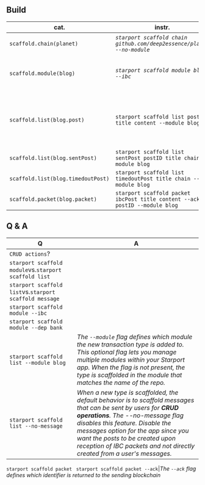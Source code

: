 ## Build
cat.|instr.|output
-|-|-
```scaffold.chain(planet)```|*```starport scaffold chain github.com/deep2essence/planet --no-module```*|*```app/,cmd,/docs/,testutil/,vue/,config.yml```<br><br>```go.mod,go.sum,readme.md,.github/,.gitignore```*
```scaffold.module(blog)```|*```starport scaffold module blog --ibc```*|*generated:```proto/blog/+packet.proto```<br>```x/blog/+module_ibc.go```<br>```testutil/keeper/blog.go```<br><br>modified:```app/app.go,docs/static/openapi.yml```*
```scaffold.list(blog.post)```|```starport scaffold list post title content --module blog```|*generated:```proto/blog/post.proto```<br>```x/blog/keeper/grpc+,msg_server+,+.go```<br>```x/blog/client/cli/tx+,query+.go```<br>```x/blog/types```<br><br>modified:```proto/blog/tx,query,genesis.proto```<br>```x/blog/genesis,handler,module.go```<br>```query,tx,genesis,keys,codec```*
```scaffold.list(blog.sentPost)```|```starport scaffold list sentPost postID title chain --module blog```|*generated:```proto/blog/sent_post.proto```<br>-*
```scaffold.list(blog.timedoutPost)```|```starport scaffold list timedoutPost title chain --module blog```|*generated:```proto/blog/timeout_post.proto```<br>-*
```scaffold.packet(blog.packet)```|```starport scaffold packet ibcPost title content --ack postID --module blog```|*```proto/blog/packet.proto:+PacketData,+PacketAck```<br>```proto/blog/tx.proto:SendIbcPost,MsgSendIbcPost```<br>```handler,tx,moduel,codec,ibc,event,message,packet```*

## Q & A
Q|A
-|-
```CRUD actions```?|
```starport scaffold module```vs.```starport scaffold list```|
```starport scaffold list```vs.```starport scaffold message```|
```starport scaffold module --ibc```|
```starport scaffold module --dep bank```|
```starport scaffold list --module blog```|*The ```--module``` flag defines which module the new transaction type is added to. This optional flag lets you manage multiple modules within your Starport app. When the flag is not present, the type is scaffolded in the module that matches the name of the repo.*
```starport scaffold list --no-message```|*When a new type is scaffolded, the default behavior is to scaffold messages that can be sent by users for **CRUD operations**. The --no-message flag disables this feature. Disable the messages option for the app since you want the posts to be created upon reception of IBC packets and not directly created from a user's messages.*
```starport scaffold packet ```
```starport scaffold packet --ack```|*The ```--ack``` flag defines which identifier is returned to the sending blockchain*